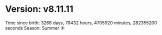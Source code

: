 # Version: v8.11.11
Time since birth: 3268 days, 78432 hours, 4705920 minutes, 282355200 seconds
Season: Summer ☀️
